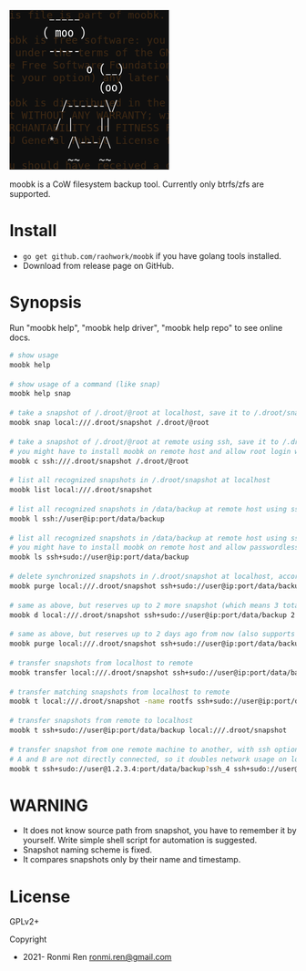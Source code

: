 ![moobk logo](https://raw.githubusercontent.com/raohwork/moobk/master/moobk.png)

moobk is a CoW filesystem backup tool. Currently only btrfs/zfs are supported.

# Install

- `go get github.com/raohwork/moobk` if you have golang tools installed.
- Download from release page on GitHub.

# Synopsis

Run "moobk help", "moobk help driver", "moobk help repo" to see online docs.

```sh
# show usage
moobk help

# show usage of a command (like snap)
moobk help snap

# take a snapshot of /.droot/@root at localhost, save it to /.droot/snapshot/@root-timestamp at localhost
moobk snap local:///.droot/snapshot /.droot/@root

# take a snapshot of /.droot/@root at remote using ssh, save it to /.droot/snapshot/@root-timestamp at remote
# you might have to install moobk on remote host and allow root login with pubkey
moobk c ssh:///.droot/snapshot /.droot/@root

# list all recognized snapshots in /.droot/snapshot at localhost
moobk list local:///.droot/snapshot

# list all recognized snapshots in /data/backup at remote host using ssh
moobk l ssh://user@ip:port/data/backup

# list all recognized snapshots in /data/backup at remote host using ssh
# you might have to install moobk on remote host and allow passwordless sudo
moobk ls ssh+sudo://user@ip:port/data/backup

# delete synchronized snapshots in /.droot/snapshot at localhost, according to what exists at remote host
moobk purge local:///.droot/snapshot ssh+sudo://user@ip:port/data/backup

# same as above, but reserves up to 2 more snapshot (which means 3 total)
moobk d local:///.droot/snapshot ssh+sudo://user@ip:port/data/backup 2

# same as above, but reserves up to 2 days ago from now (also supports h/w/m for hour/week/month)
moobk purge local:///.droot/snapshot ssh+sudo://user@ip:port/data/backup 2d

# transfer snapshots from localhost to remote
moobk transfer local:///.droot/snapshot ssh+sudo://user@ip:port/data/backup

# transfer matching snapshots from localhost to remote
moobk t local:///.droot/snapshot -name rootfs ssh+sudo://user@ip:port/data/backup

# transfer snapshots from remote to localhost
moobk t ssh+sudo://user@ip:port/data/backup local:///.droot/snapshot

# transfer snapshot from one remote machine to another, with ssh options
# A and B are not directly connected, so it doubles network usage on local machine.
moobk t ssh+sudo://user@1.2.3.4:port/data/backup?ssh_4 ssh+sudo://user@5.6.7.8:port/data/backup?ssh_4
```

# WARNING

- It does not know source path from snapshot, you have to remember it by yourself. Write simple shell script for automation is suggested.
- Snapshot naming scheme is fixed.
- It compares snapshots only by their name and timestamp.

# License

GPLv2+

Copyright 

- 2021- Ronmi Ren <ronmi.ren@gmail.com>
